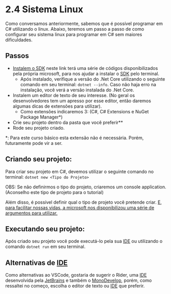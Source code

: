 # 2.4 Sistema Linux

Como conversamos anteriormente, sabemos que é possível programar em C# utilizando o linux. Abaixo, teremos um passo a passo de como configurar seu sistema linux para programar em C# sem maiores dificuldades.

## Passos

- [Instalem o SDK](https://docs.microsoft.com/pt-br/dotnet/core/install/linux) neste link terá uma série de códigos disponibilizados pela própria microsoft, para nos ajudar a instalar o [SDK](https://pt.wikipedia.org/wiki/Kit_de_desenvolvimento_de_software) pelo terminal.
	- Após instalado, verifique a versão do .Net Core utilizando o seguinte comando em seu terminal: ``dotnet --info``. Caso não haja erro na instalação, você verá a versão instalada do .Net Core.
- Instalem um editor de texto de seu interesse. (No geral os desenvolvedores tem um apresso por esse editor, então daremos algumas dicas de extensões para utilizar).
	- Como extensões indicaremos 3: (C#, C# Extensions e NuGet Package Manager*)
- Crie seu projeto dentro da pasta que você preferir**
- Rode seu projeto criado.

*: Para este curso básico esta extensão não é necessária. Porém, futuramente pode vir a ser.

## Criando seu projeto:

Para criar seu projeto em C#, devemos utilizar o seguinte comando no terminal:
``dotnet new <Tipo do Projeto>`` 

OBS: Se não definirmos o tipo do projeto, criaremos um console application. (Aconselho este tipo de projeto para o tutorial)

Além disso, é possível definir qual o tipo de projeto você pretende criar. [E, para facilitar nossas vidas, a microsoft nos disponibilizou uma série de argumentos para utilizar.](https://docs.microsoft.com/pt-br/dotnet/core/tools/dotnet-new)

## Executando seu projeto:

Após criado seu projeto você pode executá-lo pela sua [IDE](https://pt.wikipedia.org/wiki/Ambiente_de_desenvolvimento_integrado) ou utilizando o comando ``dotnet run`` em seu terminal.

## Alternativas de [IDE](https://pt.wikipedia.org/wiki/Ambiente_de_desenvolvimento_integrado)

Como alternativas ao VSCode, gostaria de sugerir o Rider, uma [IDE](https://pt.wikipedia.org/wiki/Ambiente_de_desenvolvimento_integrado) desenvolvida pela [JetBrains](https://www.jetbrains.com/rider/) e também o [MonoDevelop](https://www.monodevelop.com/), porém, como ressaltei no começo, escolha o editor de texto ou [IDE](https://pt.wikipedia.org/wiki/Ambiente_de_desenvolvimento_integrado) que preferir.

